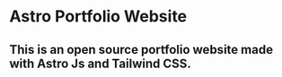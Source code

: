 # Astro Portfolio Website

## This is an open source portfolio website made with Astro Js and Tailwind CSS.